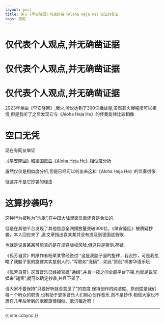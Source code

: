 ```yaml
---
layout: post
title: 关于《早安隆回》可能抄袭《Aloha Heja He》说法的看法
tags: 随笔
---
```


# 仅代表个人观点,并无确凿证据

# 仅代表个人观点,并无确凿证据

# 仅代表个人观点,并无确凿证据

2023年单曲《早安隆回》,爆火,听说达到了300亿播放量,虽然其火爆程度可以相信,但是我听了之后发现它与《Aloha Heja He》的伴奏旋律比较相像

# 空口无凭

现在有网友举证

[《早安隆回》和德国歌曲《Aloha Heja He》相似度分析](https://zhuanlan.zhihu.com/p/597384603)

虽然仅仅是相似度分析,但是已经可以听出来这和《Aloha Heja He》的伴奏很像.

但这并不是它抄袭的理由

# 这算抄袭吗?

这种行为被称为”洗歌”,在中国大陆里面洗歌还真是合法的.

但是在其他平台发现了其他信息全网播放量突破300亿，《早安隆回》被质疑抄袭，本人回应来了 ,此文章指出袁某某并没有提及到德国这首歌.

也就是说袁某某可能真的是在规避版权风险,但这只是猜测,存疑.

《孤芳自赏》的原作者杨某某曾经说过:”这是我脑子里的旋律，我没抄，可是我忽略了我脑子里的旋律其实是别人的。”写歌如“洗稿”，如此“原创”祸害华语乐坛

《孤芳自赏》这首音乐已经被官媒”通缉”,并且一夜之间全部平台下架,也就是说官媒来”谴责”,就可以确定抄袭,并且下架了.

请大家不要保持”只要好听就没意见了”的态度,保持创作的纯洁度、原创度是我们每一个听众的职责,也有助于更多音乐人们用心创作音乐,而不是抄作.相信大家也不想在几年后听到的歌都旋律相似、歌词相近吧！

-------------

{{ site.ccbync }}
